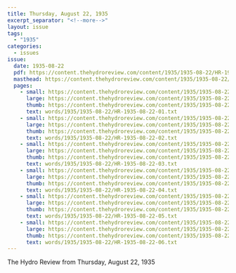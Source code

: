 ```yaml
---
title: Thursday, August 22, 1935
excerpt_separator: "<!--more-->"
layout: issue
tags:
  - "1935"
categories:
  - issues
issue:
  date: 1935-08-22
  pdf: https://content.thehydroreview.com/content/1935/1935-08-22/HR-1935-08-22.pdf
  masthead: https://content.thehydroreview.com/content/1935/1935-08-22/masthead/HR-1935-08-22.jpg
  pages:
    - small: https://content.thehydroreview.com/content/1935/1935-08-22/small/HR-1935-08-22-01.jpg
      large: https://content.thehydroreview.com/content/1935/1935-08-22/large/HR-1935-08-22-01.jpg
      thumb: https://content.thehydroreview.com/content/1935/1935-08-22/thumbnails/HR-1935-08-22-01.jpg
      text: words/1935/1935-08-22/HR-1935-08-22-01.txt
    - small: https://content.thehydroreview.com/content/1935/1935-08-22/small/HR-1935-08-22-02.jpg
      large: https://content.thehydroreview.com/content/1935/1935-08-22/large/HR-1935-08-22-02.jpg
      thumb: https://content.thehydroreview.com/content/1935/1935-08-22/thumbnails/HR-1935-08-22-02.jpg
      text: words/1935/1935-08-22/HR-1935-08-22-02.txt
    - small: https://content.thehydroreview.com/content/1935/1935-08-22/small/HR-1935-08-22-03.jpg
      large: https://content.thehydroreview.com/content/1935/1935-08-22/large/HR-1935-08-22-03.jpg
      thumb: https://content.thehydroreview.com/content/1935/1935-08-22/thumbnails/HR-1935-08-22-03.jpg
      text: words/1935/1935-08-22/HR-1935-08-22-03.txt
    - small: https://content.thehydroreview.com/content/1935/1935-08-22/small/HR-1935-08-22-04.jpg
      large: https://content.thehydroreview.com/content/1935/1935-08-22/large/HR-1935-08-22-04.jpg
      thumb: https://content.thehydroreview.com/content/1935/1935-08-22/thumbnails/HR-1935-08-22-04.jpg
      text: words/1935/1935-08-22/HR-1935-08-22-04.txt
    - small: https://content.thehydroreview.com/content/1935/1935-08-22/small/HR-1935-08-22-05.jpg
      large: https://content.thehydroreview.com/content/1935/1935-08-22/large/HR-1935-08-22-05.jpg
      thumb: https://content.thehydroreview.com/content/1935/1935-08-22/thumbnails/HR-1935-08-22-05.jpg
      text: words/1935/1935-08-22/HR-1935-08-22-05.txt
    - small: https://content.thehydroreview.com/content/1935/1935-08-22/small/HR-1935-08-22-06.jpg
      large: https://content.thehydroreview.com/content/1935/1935-08-22/large/HR-1935-08-22-06.jpg
      thumb: https://content.thehydroreview.com/content/1935/1935-08-22/thumbnails/HR-1935-08-22-06.jpg
      text: words/1935/1935-08-22/HR-1935-08-22-06.txt
---
```


The Hydro Review from Thursday, August 22, 1935

<!--more-->

